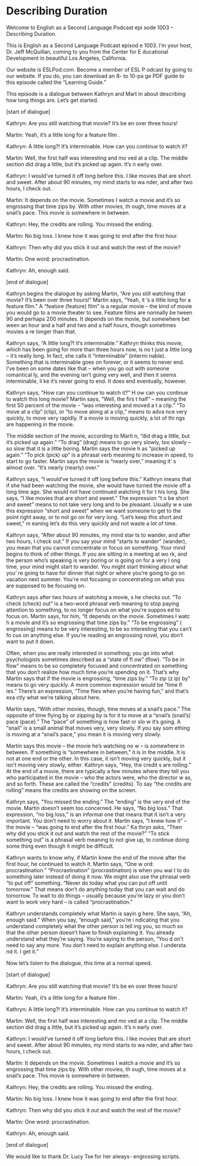 # Describing Duration

Welcome to English as a Second Language Podcast epi sode 1003 – Describing Duration.

This is English as a Second Language Podcast episod e 1003. I’m your host, Dr. Jeff McQuillan, coming to you from the Center for E ducational Development in beautiful Los Angeles, California.

Our website is ESLPod.com. Become a member of ESL P odcast by going to our website. If you do, you can download an 8- to 10-pa ge PDF guide to this episode called the “Learning Guide.”

This episode is a dialogue between Kathryn and Mart in about describing how long things are. Let’s get started.

[start of dialogue]

Kathryn: Are you still watching that movie? It’s be en over three hours!

Martin: Yeah, it’s a little long for a feature film .

Kathryn: A little long?! It’s interminable. How can  you continue to watch it?

Martin: Well, the first half was interesting and mo ved at a clip. The middle section did drag a little, but it’s picked up again. It’s n early over.

Kathryn: I would’ve turned it off long before this.  I like movies that are short and sweet. After about 90 minutes, my mind starts to wa nder, and after two hours, I check out.

Martin: It depends on the movie. Sometimes I watch a movie and it’s so engrossing that time zips by. With other movies, th ough, time moves at a snail’s pace. This movie is somewhere in between.

Kathryn: Hey, the credits are rolling. You missed the ending.

Martin: No big loss. I knew how it was going to end  after the first hour.

Kathryn: Then why did you stick it out and watch the rest of the movie?

Martin: One word: procrastination.

 Kathryn: Ah, enough said.

[end of dialogue]

Kathryn begins the dialogue by asking Martin, “Are you still watching that movie? It’s been over three hours!” Martin says, “Yeah, it ’s a little long for a feature film.” A “feature (feature) film” is a regular movie – the  kind of movie you would go to a movie theater to see. Feature films are normally be tween 90 and perhaps 200 minutes. It depends on the movie, but somewhere bet ween an hour and a half and two and a half hours, though sometimes movies a re longer than that.

Kathryn says, “A little long?! It’s interminable.” Kathryn thinks this movie, which has been going for more than three hours now, is no t just a little long – it’s really long. In fact, she calls it “interminable” (intermi nable). Something that is interminable goes on forever, or it seems to never end. I’ve been on some dates like that – when you go out with someone romantical ly, and the evening isn’t going very well, and then it seems interminable, li ke it’s never going to end. It does end eventually, however.

Kathryn says, “How can you continue to watch it?” H ow can you continue to watch this long movie? Martin says, “Well, the firs t half” – meaning the first 50 percent of the movie – “was interesting and moved a t a clip.” “To move at a clip” (clip), or “to move along at a clip,” means to adva nce very quickly, to move very rapidly. If a movie is moving quickly, a lot of thi ngs are happening in the movie.

The middle section of the movie, according to Marti n, “did drag a little, but it’s picked up again.” “To drag” (drag) means to go very  slowly, too slowly – so slow that it is a little boring. Martin says the movie h as “picked up again.” “To pick (pick) up” is a phrasal verb meaning to increase in  speed, to start to go faster. Martin says the movie is “nearly over,” meaning it’ s almost over. “It’s nearly (nearly) over.”

Kathryn says, “I would’ve turned it off long before  this.” Kathryn means that if she had been watching the movie, she would have turned the movie off a long time ago. She would not have continued watching it for t his long. She says, “I like movies that are short and sweet.” The expression “t o be short and sweet” means to not take very long and to be pleasant. Usually w e use this expression “short and sweet” when we want someone to get to the point  right away, or to not go on for very long. “Let’s keep this short and sweet,” m eaning let’s do this very quickly and not waste a lot of time.

Kathryn says, “After about 90 minutes, my mind star ts to wander, and after two hours, I check out.” If you say your mind “starts to wander” (wander), you mean that you cannot concentrate or focus on something. Your mind begins to think of other things. If you are sitting in a meeting at wo rk, and the person who’s speaking is very boring or is going on for a very l ong time, your mind might start to wander. You might start thinking about what you’ re going to have for dinner that night or where you’re going to go on vacation next summer. You’re not focusing or concentrating on what you are supposed to be focusing on.

Kathryn says after two hours of watching a movie, s he checks out. “To check (check) out” is a two-word phrasal verb meaning to stop paying attention to something, to no longer focus on what you’re suppos ed to focus on. Martin says, for him, “It depends on the movie. Sometimes I watc h a movie and it’s so engrossing that time zips by.” “To be engrossing” ( engrossing) means to be very interesting, to be so interesting that you can’t fo cus on anything else. If you’re reading an engrossing novel, you don’t want to put it down.

Often, when you are really interested in something,  you go into what psychologists sometimes described as a “state of fl ow” (flow). “To be in flow” means to be so completely focused and concentrated on something that you don’t realize how much time you’re spending on it. That’s why Martin says that if the movie is engrossing, “time zips by.” “To zip (z ip) by” means to go very quickly. A more common expression would be “time fl ies.” There’s an expression, “Time flies when you’re having fun,” and that’s exa ctly what we’re talking about here.

Martin says, “With other movies, though, time moves  at a snail’s pace.” The opposite of time flying by or zipping by is for it to move at a “snail’s (snail’s) pace (pace).” The “pace” of something is how fast or slo w it’s going. A “snail” is a small animal that moves very, very slowly. If you say som ething is moving at a “snail’s pace,” you mean it is moving very slowly.

Martin says this movie – the movie he’s watching no w – is somewhere in between. If something is “somewhere in between,” it  is in the middle. It is not at one end or the other. In this case, it isn’t moving  very quickly, but it isn’t moving very slowly, either. Kathryn says, “Hey, the credit s are rolling.” At the end of a movie, there are typically a few minutes where they  tell you who participated in the movie – who the actors were, who the director w as, and so forth. These are called the “credits” (credits). To say “the credits  are rolling” means the credits are showing on the screen.

Kathryn says, “You missed the ending.” The “ending”  is the very end of the movie. Martin doesn’t seem too concerned. He says, “No big loss.” That expression, “no big loss,” is an informal one that means that it isn’t a very important. You don’t need to worry about it. Martin  says, “I knew how it” – the movie – “was going to end after the first hour.” Ka thryn asks, “Then why did you stick it out and watch the rest of the movie?” “To stick something out” is a phrasal verb meaning to not give up, to continue doing some thing even though it might be difficult.

Kathryn wants to know why, if Martin knew the end of the movie after the first hour, he continued to watch it. Martin says, “One w ord: procrastination.” “Procrastination” (procrastination) is when you wai t to do something later instead of doing it now. We might also use the phrasal verb  “to put off” something. “Never do today what you can put off until tomorrow.” That  means don’t do anything today that you can wait and do tomorrow. To wait to  do things – usually because you’re lazy or you don’t want to work very hard – is called “procrastination.”

Kathryn understands completely what Martin is sayin g here. She says, “Ah, enough said.” When you say, “enough said,” you’re i ndicating that you understand completely what the other person is tell ing you, so much so that the other person doesn’t have to finish explaining it. You already understand what they’re saying. You’re saying to the person, “You d on’t need to say any more. You don’t need to explain anything else. I understa nd it. I get it.”

Now let’s listen to the dialogue, this time at a normal speed.

[start of dialogue]

Kathryn: Are you still watching that movie? It’s be en over three hours!

Martin: Yeah, it’s a little long for a feature film .

Kathryn: A little long?! It’s interminable. How can  you continue to watch it?

Martin: Well, the first half was interesting and mo ved at a clip. The middle section did drag a little, but it’s picked up again. It’s n early over.

Kathryn: I would’ve turned it off long before this.  I like movies that are short and sweet. After about 90 minutes, my mind starts to wa nder, and after two hours, I check out.

Martin: It depends on the movie. Sometimes I watch a movie and it’s so engrossing that time zips by. With other movies, th ough, time moves at a snail’s pace. This movie is somewhere in between.

Kathryn: Hey, the credits are rolling. You missed the ending.

Martin: No big loss. I knew how it was going to end  after the first hour.

Kathryn: Then why did you stick it out and watch the rest of the movie?

Martin: One word: procrastination.

Kathryn: Ah, enough said.

[end of dialogue]

We would like to thank Dr. Lucy Tse for her always- engrossing scripts.



